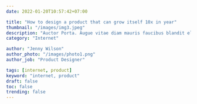 ```yaml
---
date: 2022-01-20T10:57:42+07:00

title: "How to design a product that can grow itself 10x in year"
thumbnail: "/images/img3.jpeg"
description: "Auctor Porta. Augue vitae diam mauris faucibus blandit elit per, feugiat leo dui orci. Etiam vestibulum. Nostra netus per conubia dolor."
category: "Internet"

author: "Jenny Wilson"
author_photo: "/images/photo1.png"
author_job: "Product Designer"

tags: [internet, product]
keyword: "internet, product"
draft: false
toc: false
trending: false
---
```

